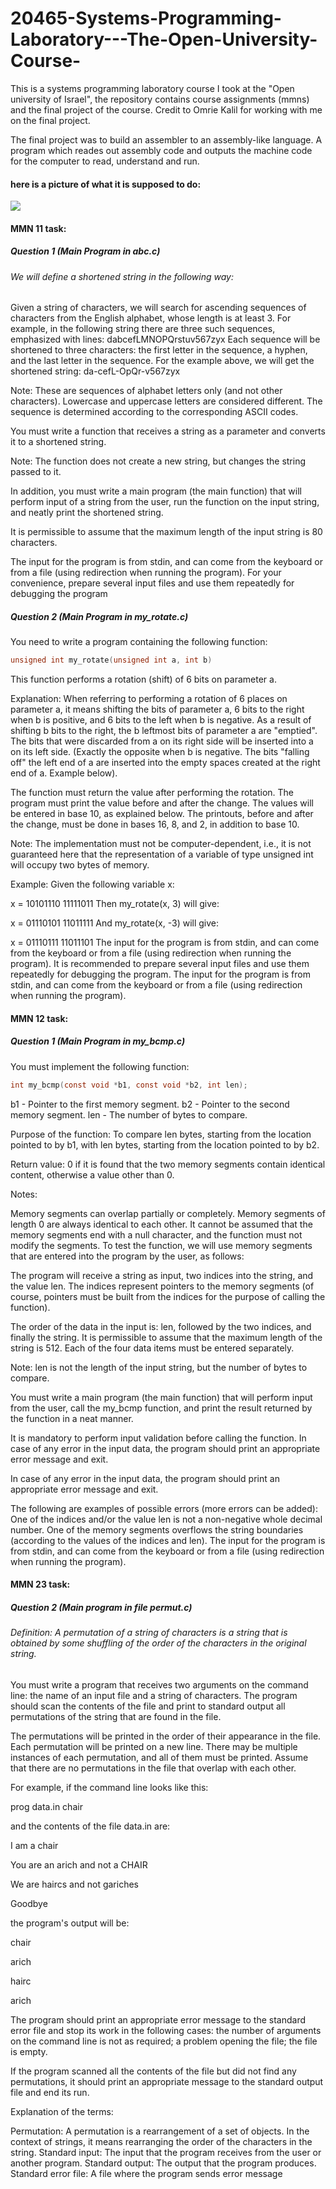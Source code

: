 # 20465-Systems-Programming-Laboratory---The-Open-University-Course-
This is a systems programming laboratory course I took at the "Open university of Israel", the repository contains course assignments (mmns) and the final project of the course. Credit to Omrie Kalil for working with me on the final project.

The final project was to build an assembler to an assembly-like language. A program which reades out assembly code and outputs the machine code for the computer to read, understand and run.
 
#### here is a picture of what it is supposed to do:
![](https://github.com/idogut3/20465-Systems-Programming-Laboratory-The-Open-University-Course/blob/main/images/asembler_picture1.png)

#### MMN 11 task:
##### Question 1 (Main Program in abc.c)

###### We will define a shortened string in the following way:

Given a string of characters, we will search for ascending sequences of characters from the English alphabet, whose length is at least 3. For example, in the following string there are three such sequences, emphasized with lines: dabcefLMNOPQrstuv567zyx
Each sequence will be shortened to three characters: the first letter in the sequence, a hyphen, and the last letter in the sequence. For the example above, we will get the shortened string: da-cefL-OpQr-v567zyx

Note: These are sequences of alphabet letters only (and not other characters). Lowercase and uppercase letters are considered different. The sequence is determined according to the corresponding ASCII codes.

You must write a function that receives a string as a parameter and converts it to a shortened string.

Note: The function does not create a new string, but changes the string passed to it.

In addition, you must write a main program (the main function) that will perform input of a string from the user, run the function on the input string, and neatly print the shortened string.

It is permissible to assume that the maximum length of the input string is 80 characters.

The input for the program is from stdin, and can come from the keyboard or from a file (using redirection when running the program). For your convenience, prepare several input files and use them repeatedly for debugging the program

##### Question 2 (Main Program in my_rotate.c)

You need to write a program containing the following function:
```c
unsigned int my_rotate(unsigned int a, int b)
```
This function performs a rotation (shift) of 6 bits on parameter a.

Explanation: When referring to performing a rotation of 6 places on parameter a, it means shifting the bits of parameter a, 6 bits to the right when b is positive, and 6 bits to the left when b is negative. As a result of shifting b bits to the right, the b leftmost bits of parameter a are "emptied". The bits that were discarded from a on its right side will be inserted into a on its left side. (Exactly the opposite when b is negative. The bits "falling off" the left end of a are inserted into the empty spaces created at the right end of a. Example below).

The function must return the value after performing the rotation. The program must print the value before and after the change. The values will be entered in base 10, as explained below. The printouts, before and after the change, must be done in bases 16, 8, and 2, in addition to base 10.   

Note: The implementation must not be computer-dependent, i.e., it is not guaranteed here that the representation of a variable of type unsigned int will occupy two bytes of memory.

Example: Given the following variable x:

x = 10101110 11111011
Then my_rotate(x, 3) will give:

x = 01110101 11011111
And my_rotate(x, -3) will give:

x = 01110111 11011101
The input for the program is from stdin, and can come from the keyboard or from a file (using redirection when running the program). It is recommended to prepare several input files and use them repeatedly for debugging the program.
The input for the program is from stdin, and can come from the keyboard or from a file (using redirection when running the program).


#### MMN 12 task:
##### Question 1 (Main Program in my_bcmp.c)

You must implement the following function:
```c
int my_bcmp(const void *b1, const void *b2, int len);
```

b1 - Pointer to the first memory segment.
b2 - Pointer to the second memory segment.
len - The number of bytes to compare.

Purpose of the function: To compare len bytes, starting from the location pointed to by b1, with len bytes, starting from the location pointed to by b2.

Return value: 0 if it is found that the two memory segments contain identical content, otherwise a value other than 0.

Notes:

Memory segments can overlap partially or completely.
Memory segments of length 0 are always identical to each other.
It cannot be assumed that the memory segments end with a null character, and the function must not modify the segments.
To test the function, we will use memory segments that are entered into the program by the user, as follows:

The program will receive a string as input, two indices into the string, and the value len. The indices represent pointers to the memory segments (of course, pointers must be built from the indices for the purpose of calling the function).

The order of the data in the input is: len, followed by the two indices, and finally the string. It is permissible to assume that the maximum length of the string is 512. Each of the four data items must be entered separately.

Note: len is not the length of the input string, but the number of bytes to compare.

You must write a main program (the main function) that will perform input from the user, call the my_bcmp function, and print the result returned by the function in a neat manner.

It is mandatory to perform input validation before calling the function. In case of any error in the input data, the program should print an appropriate error message and exit.

In case of any error in the input data, the program should print an appropriate error message and exit.

The following are examples of possible errors (more errors can be added):
One of the indices and/or the value len is not a non-negative whole decimal number.
One of the memory segments overflows the string boundaries (according to the values of the indices and len).
The input for the program is from stdin, and can come from the keyboard or from a file (using redirection when running the program).

#### MMN 23 task:
##### Question 2 (Main program in file permut.c)

###### Definition: A permutation of a string of characters is a string that is obtained by some shuffling of the order of the characters in the original string.

You must write a program that receives two arguments on the command line: the name of an input file and a string of characters.
The program should scan the contents of the file and print to standard output all permutations of the string that are found in the file.

The permutations will be printed in the order of their appearance in the file. Each permutation will be printed on a new line. There may be multiple instances of each permutation, and all of them must be printed. Assume that there are no permutations in the file that overlap with each other.

For example, if the command line looks like this:

prog data.in chair

and the contents of the file data.in are:

I am a chair

You are an arich and not a CHAIR

We are haircs and not gariches

Goodbye

the program's output will be:

chair

arich

hairc

arich

The program should print an appropriate error message to the standard error file and stop its work in the following cases: the number of arguments on the command line is not as required; a problem opening the file; the file is empty.

If the program scanned all the contents of the file but did not find any permutations, it should print an appropriate message to the standard output file and end its run.   

Explanation of the terms:

Permutation: A permutation is a rearrangement of a set of objects. In the context of strings, it means rearranging the order of the characters in the string.
Standard input: The input that the program receives from the user or another program.
Standard output: The output that the program produces.
Standard error file: A file where the program sends error message




